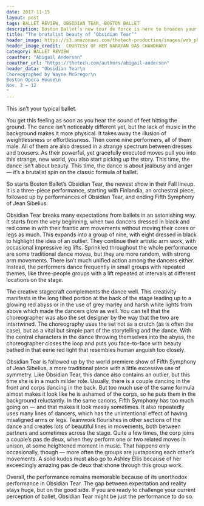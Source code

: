 ```yaml
---
date: 2017-11-15
layout: post
tags: BALLET REVIEW, OBSIDIAN TEAR, BOSTON BALLET
description: Boston Ballet’s new tour de force is here to broaden your outlook of ballet
title: "The brutalist beauty of ‘Obsidian Tear’"
header_image: https://s3.amazonaws.com/thetech-production/images/web_photos/web/8337_hndc-ballet.png?1510699742
header_image_credit:  COURTESY OF HEM NARAYAN DAS CHAWDHARY 
category: BALLET REVIEW
coauthor: "Abigail Anderson"
coauthor_url: "https://thetech.com/authors/abigail-anderson"
header_data: "Obsidian Tear\n
Choreographed by Wayne McGregor\n
Boston Opera House\n
Nov. 3 – 12
"
---
```


This isn’t your typical ballet.

You get this feeling as soon as you hear the sound of feet hitting the ground.<!--break--> The dance isn’t noticeably different yet, but the lack of music in the background makes it more physical. It takes away the illusion of weightlessness or effortlessness. Then come nine performers, all of them male. All of them are also dressed in a strange spectrum between dresses and trousers. As their powerful, yet gracefully executed moves pull you into this strange, new world, you also start picking up the story. This time, the dance isn’t about beauty. This time, the dance is about jealousy and anger — it’s a brutalist spin on the classic formula of ballet.

So starts Boston Ballet’s Obsidian Tear, the newest show in their Fall lineup. It is a three-piece performance, starting with Finlandia, an orchestral piece, followed up by performances of Obsidian Tear, and ending Fifth Symphony of Jean Sibelius.

Obsidian Tear breaks many expectations from ballets in an astonishing way. It starts from the very beginning, when two dancers dressed in black and red come in with their frantic arm movements without moving their cores or legs as much. This expands into a group of nine, with eight dressed in black to highlight the idea of an outlier. They continue their artistic arm work, with occasional impressive leg lifts. Sprinkled throughout the whole performance are some traditional dance moves, but they are more random, with strong arm movements. There isn’t much unified action among the dancers either. Instead, the performers dance frequently in small groups with repeated themes, like three-people groups with a lift repeated at intervals at different locations on the stage.

The creative stagecraft complements the dance well. This creativity manifests in the long tilted portion at the back of the stage leading up to a glowing red abyss or in the use of grey marley and harsh white lights from above which made the dancers glow as well. You can tell that the choreographer was also the set designer by the way that the two are intertwined. The choreography uses the set not as a crutch (as is often the case), but as a vital but simple part of the storytelling and the dance. With the central characters in the dance throwing themselves into the abyss, the choreographer closes the loop and puts you face-to-face with beauty bathed in that eerie red light that resembles human anguish too closely.

Obsidian Tear is followed up by the world premiere show of Fifth Symphony of Jean Sibelius, a more traditional piece with a little excessive use of symmetry. Like Obsidian Tear, this dance also contains an outlier, but this time she is in a much milder role. Usually, there is a couple dancing in the front and corps dancing in the back. But too much use of the same formula almost makes it look like he is ashamed of the corps, so he puts them in the background reluctantly. In the same canons, Fifth Symphony has too much going on — and that makes it look messy sometimes. It also repeatedly uses many lines of dancers, which has the unintentional effect of having misaligned arms or legs. Teamwork flourishes in other sections of the dance and creates lots of beautiful lines in movements, both between partners and sometimes across the stage. Quite a few times, the corp joins a couple’s pas de deux, when they perform one or two related moves in unison, at some heightened moment in music. That happens only occasionally, though — more often the groups are juxtaposing each other’s movements. A solid kudos must also go to Ashley Ellis because of her exceedingly amazing pas de deux that shone through this group work.

Overall, the performance remains memorable because of its unorthodox performance in Obsidian Tear. The gap between expectation and reality stays huge, but on the good side. If you are ready to challenge your current perception of ballet, Obsidian Tear might be just the performance to do so.